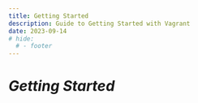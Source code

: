 ```yaml
---
title: Getting Started
description: Guide to Getting Started with Vagrant
date: 2023-09-14
# hide:
  # - footer
---
```


<!--------------------------------------------------------------->

# *Getting Started*

<!-- What? -->

<!---- ![[Logo]]{width=200} -or- ![[Screenshot]]{width=700} -or- ![[Diagram]]{width=700} -->

<!-- --------------------------------------------------------- -->

<!-- OPTIONAL: ???+ tip "Good to Know"
    Topics that help in understanding:

    | Topic                                      | Why           |
    | ------------------------------------------ | ------------- |
    | [[what-is-whatever|What is Whatever]]      |               |

<!-- --------------------------------------------------------- -->

<!-- ## *Why* -->

<!-- ## Optional: Example Problem -->

<!-- ## *How* -->

<!-- --------------------------------------------------------- -->

<!-- ## Optional: Further Reading

???+ tip "Further Reading"

    | Topic                       | Why                          |
    | --------------------------- | ---------------------------- |
    | [[Next]]                    | Next Logical Concept         | -->

<!-- --------------------------------------------------------- -->

<!-- ## Opinions
{Opinions on subject.} -->

<!-- --------------------------------------------------------- -->

<!-- ???+ example "Related Topics"

    | Topic                       | Why                          |
    | --------------------------- | ---------------------------- |
    | [[PARENT]]                  | Logical Concept              | -->

<!--------------------------------------------------------------->

<!-- <style>
    .md-footer__link--prev {
        display: none
    }
    .md-footer__link--next {
        display: none
    }
</style> -->

<!--------------------------------------------------------------->

<!-- TO-DO List -->
